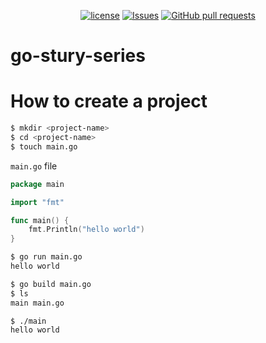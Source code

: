 <p align="center">
  <a href="https://github.com/mingyuchoo/go-study-series/blob/main/LICENSE"><img alt="license" src="https://img.shields.io/github/license/mingyuchoo/go-study-series"/></a>
  <a href="https://github.com/mingyuchoo/go-stury-series/issues"><img alt="Issues" src="https://img.shields.io/github/issues/mingyuchoo/go-stury-series?color=appveyor" /></a>
  <a href="https://github.com/mingyuchoo/go-stury-series/pulls"><img alt="GitHub pull requests" src="https://img.shields.io/github/issues-pr/mingyuchoo/go-stury-series?color=appveyor" /></a>
</p>

# go-stury-series

# How to create a project

```bash
$ mkdir <project-name>
$ cd <project-name>
$ touch main.go
```

`main.go` file

```go
package main

import "fmt"

func main() {
	fmt.Println("hello world")
}
```

```bash
$ go run main.go
hello world

$ go build main.go
$ ls
main main.go

$ ./main
hello world
```
